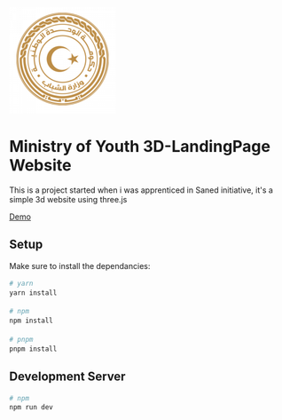 ![ Ministry of Youth Logo](/static/assets/logo.png)
# Ministry of Youth 3D-LandingPage Website


This is a project started when i was apprenticed in Saned initiative, it's a simple 3d website using three.js

[Demo](https://moayed-said.github.io/MOY-website/)

## Setup

Make sure to install the dependancies:

````bash
# yarn
yarn install

# npm
npm install

# pnpm
pnpm install
````

## Development Server
````bash
# npm
npm run dev
````